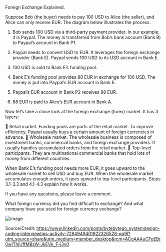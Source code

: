 Foreign Exchange Explained.

Suppose Bob (the buyer) needs to pay 100 USD to Alice (the seller), and Alice can only receive EUR. The diagram below illustrates the process. 

1. Bob sends 100 USD via a third-party payment provider. In our example, it is Paypal. The money is transferred from Bob’s bank account (Bank B) to Paypal’s account in Bank P1.

2. Paypal needs to convert USD to EUR. It leverages the foreign exchange provider (Bank E). Paypal sends 100 USD to its USD account in Bank E.

3. 100 USD is sold to Bank E’s funding pool. 

4. Bank E’s funding pool provides 88 EUR in exchange for 100 USD. The money is put into Paypal’s EUR account in Bank E.

5. Paypal’s EUR account in Bank P2 receives 88 EUR.

6. 88 EUR is paid to Alice’s EUR account in Bank A.

Now let’s take a close look at the foreign exchange (forex) market. It has 3 layers:

🔹 Retail market. Funding pools are parts of the retail market. To improve efficiency, Paypal usually buys a certain amount of foreign currencies in advance.
🔹 Wholesale market. The wholesale business is composed of investment banks, commercial banks, and foreign exchange providers. It usually handles accumulated orders from the retail market.
🔹 Top-level participants. They are multinational commercial banks that hold lots of money from different countries. 

When Bank E’s funding pool needs more EUR, it goes upward to the wholesale market to sell USD and buy EUR. When the wholesale market accumulates enough orders, it goes upward to top-level participants. Steps 3.1-3.3 and 4.1-4.3 explain how it works.

If you have any questions, please leave a comment. 

What foreign currency did you find difficult to exchange? And what company have you used for foreign currency exchange?

 ![image](https://github.com/user-attachments/assets/79f49f9d-ceca-4ca0-b139-108ef7f78394)

Source/Credit: https://www.linkedin.com/posts/bytebytego_systemdesign-coding-interviewtips-activity-7294949401922326528-qq9I?utm_source=share&utm_medium=member_desktop&rcm=ACoAAAuCFoEBr0wIThjUffMBsW-JkEVk_F-j3y0
